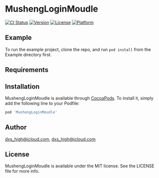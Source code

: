 # MushengLoginMoudle

[![CI Status](https://img.shields.io/travis/dxs_high@icloud.com/MushengLoginMoudle.svg?style=flat)](https://travis-ci.org/dxs_high@icloud.com/MushengLoginMoudle)
[![Version](https://img.shields.io/cocoapods/v/MushengLoginMoudle.svg?style=flat)](https://cocoapods.org/pods/MushengLoginMoudle)
[![License](https://img.shields.io/cocoapods/l/MushengLoginMoudle.svg?style=flat)](https://cocoapods.org/pods/MushengLoginMoudle)
[![Platform](https://img.shields.io/cocoapods/p/MushengLoginMoudle.svg?style=flat)](https://cocoapods.org/pods/MushengLoginMoudle)

## Example

To run the example project, clone the repo, and run `pod install` from the Example directory first.

## Requirements

## Installation

MushengLoginMoudle is available through [CocoaPods](https://cocoapods.org). To install
it, simply add the following line to your Podfile:

```ruby
pod 'MushengLoginMoudle'
```

## Author

dxs_high@icloud.com, dxs_high@icloud.com

## License

MushengLoginMoudle is available under the MIT license. See the LICENSE file for more info.
